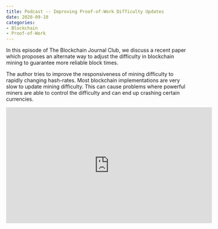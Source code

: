 ```yaml
---
title: Podcast -- Improving Proof-of-Work Difficulty Updates 
date: 2020-09-10
categories:
- Blockchain 
- Proof-of-Work
---
```



In this episode of The Blockchain Journal Club, we discuss a recent paper which proposes an alternate way to adjust the difficulty in blockchain mining to guarantee more reliable block times.

The author tries to improve the responsiveness of mining difficulty to rapidly changing hash-rates. Most blockchain implementations are very slow to update mining difficulty. This can cause problems where powerful miners are able to control the difficulty and can end up crashing certain currencies.

<iframe width="560" height="315" src="https://www.youtube.com/embed/jjCrL0ic16w" frameborder="0" allow="accelerometer; autoplay; clipboard-write; encrypted-media; gyroscope; picture-in-picture" allowfullscreen></iframe>
